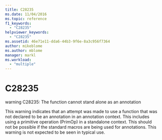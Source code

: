 ```yaml
---
title: C28235
ms.date: 11/04/2016
ms.topic: reference
f1_keywords:
  - "C28235"
helpviewer_keywords:
  - "C28235"
ms.assetid: 46e71e11-dda6-44b3-9f6e-8a3c956f7364
author: mikeblome
ms.author: mblome
manager: markl
ms.workload:
  - "multiple"
---
```

# C28235
warning C28235: The function cannot stand alone as an annotation

 This warning indicates that an attempt was made to use a function that was not declared to be an annotation in an annotation context. This includes using a primitive operation (PrimOp) in a standalone context. This should not be possible if the standard macros are being used for annotations. This warning is not expected to be seen in typical use.
